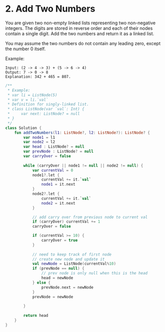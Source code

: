 # 2. Add Two Numbers

You are given two non-empty linked lists representing two non-negative integers. The digits are stored in reverse order and each of their nodes contain a single digit. Add the two numbers and return it as a linked list.

You may assume the two numbers do not contain any leading zero, except the number 0 itself.

Example:

```pseudo
Input: (2 -> 4 -> 3) + (5 -> 6 -> 4)
Output: 7 -> 0 -> 8
Explanation: 342 + 465 = 807.
```

```Kotlin
/**
 * Example:
 * var li = ListNode(5)
 * var v = li.`val`
 * Definition for singly-linked list.
 * class ListNode(var `val`: Int) {
 *     var next: ListNode? = null
 * }
 */
class Solution {
    fun addTwoNumbers(l1: ListNode?, l2: ListNode?): ListNode? {
        var node1 = l1
        var node2 = l2
        var head : ListNode? = null
        var prevNode : ListNode? = null
        var carryOver = false
        
        while (carryOver || node1 != null || node2 != null) {            
            var currentVal = 0
            node1?.let { 
                currentVal += it.`val` 
                node1 = it.next
            }
            node2?.let { 
                currentVal += it.`val` 
                node2 = it.next
            }

            // add carry over from previous node to current val
            if (carryOver) currentVal += 1
            carryOver = false

            if (currentVal >= 10) {
                carryOver = true
            }
            
            // need to keep track of first node
            // create new node and update it
            val newNode = ListNode(currentVal%10)
            if (prevNode == null) {
                // prev node is only null when this is the head
                head = newNode
            } else {
                prevNode.next = newNode
            }
            prevNode = newNode
            
        }
        
        return head
    }
}
```